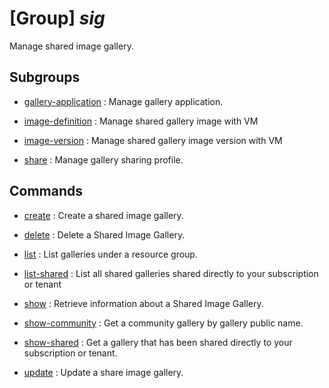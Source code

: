 # [Group] _sig_

Manage shared image gallery.

## Subgroups

- [gallery-application](/Commands/sig/gallery-application/readme.md)
: Manage gallery application.

- [image-definition](/Commands/sig/image-definition/readme.md)
: Manage shared gallery image with VM

- [image-version](/Commands/sig/image-version/readme.md)
: Manage shared gallery image version with VM

- [share](/Commands/sig/share/readme.md)
: Manage gallery sharing profile.

## Commands

- [create](/Commands/sig/_create.md)
: Create a shared image gallery.

- [delete](/Commands/sig/_delete.md)
: Delete a Shared Image Gallery.

- [list](/Commands/sig/_list.md)
: List galleries under a resource group.

- [list-shared](/Commands/sig/_list-shared.md)
: List all shared galleries shared directly to your subscription or tenant

- [show](/Commands/sig/_show.md)
: Retrieve information about a Shared Image Gallery.

- [show-community](/Commands/sig/_show-community.md)
: Get a community gallery by gallery public name.

- [show-shared](/Commands/sig/_show-shared.md)
: Get a gallery that has been shared directly to your subscription or tenant.

- [update](/Commands/sig/_update.md)
: Update a share image gallery.
